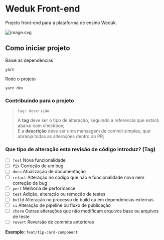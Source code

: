 # Weduk Front-end
Projeto front-end para a plataforma de ensino Weduk.

![image.svg](./docs/prev.gif)

## Como iniciar projeto

Baixe as dependências

`yarn`

Rode o projeto

`yarn dev`

### Contribuindo para o projeto

> ```
> tag: descrição
> ```
> A **tag** deve ser o tipo de alteração, seguindo a referencia que estará abaixo com checkbox;\
> E a  **descrição** deve ser uma mensagem de commit simples, que abranja todas as alterações dentro do PR;

### Que tipo de alteração esta revisão de código introduz? (Tag)
- [ ] `feat` Nova funcionalidade
- [ ] `fix` Correção de um bug
- [ ] `docs` Atualização de documentação
- [ ] `refact` Alteração no código que não é funcionalidade nova nem correção de bug
- [ ] `perf` Melhoria de performance
- [ ] `test` Adição, alteração ou remoção de testes
- [ ] `build` Alteração no processo de build ou em dependencias externas
- [ ] `ci` Alteração de pipeline ou fluxo de publicação
- [ ] `chore` Outras alterações que não modificam arquivos base ou arquivos de teste
- [ ] `revert` Reversão de commits anteriores

**Exemplo**: `feat/tip-card-component`
